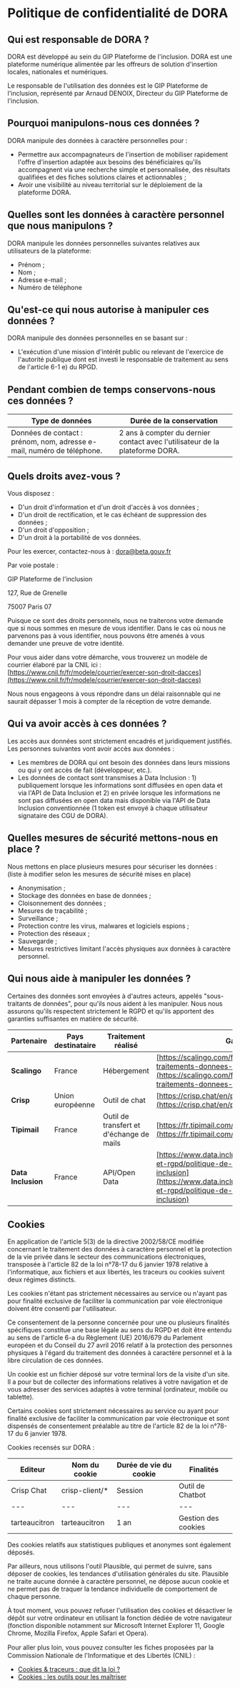 # Politique de confidentialité de DORA

## Qui est responsable de DORA ?

DORA est développé au sein du GIP Plateforme de l'inclusion. DORA est une plateforme numérique alimentée par les offreurs de solution d'insertion locales, nationales et numériques.

Le responsable de l'utilisation des données est le GIP Plateforme de l'inclusion, représenté par Arnaud DENOIX, Directeur du GIP Plateforme de l'inclusion.

## Pourquoi manipulons-nous ces données ?

DORA manipule des données à caractère personnelles pour :

- Permettre aux accompagnateurs de l'insertion de mobiliser rapidement l'offre d'insertion adaptée aux besoins des bénéficiaires qu'ils accompagnent via une recherche simple et personnalisée, des résultats qualifiées et des fiches solutions claires et actionnables ;
- Avoir une visibilité au niveau territorial sur le déploiement de la plateforme DORA.

## Quelles sont les données à caractère personnel que nous manipulons ?

DORA manipule les données personnelles suivantes relatives aux utilisateurs de la plateforme:

- Prénom ;
- Nom ;
- Adresse e-mail ;
- Numéro de téléphone

## Qu'est-ce qui nous autorise à manipuler ces données ?

DORA manipule des données personnelles en se basant sur :

- L'exécution d'une mission d'intérêt public ou relevant de l'exercice de l'autorité publique dont est investi le responsable de traitement au sens de l'article 6-1 e) du RPGD.

## Pendant combien de temps conservons-nous ces données ?

| **Type de données**                                                    | **Durée de la conservation**                                                 |
| ---------------------------------------------------------------------- | ---------------------------------------------------------------------------- |
| Données de contact : prénom, nom, adresse e-mail, numéro de téléphone. | 2 ans à compter du dernier contact avec l'utilisateur de la plateforme DORA. |

## Quels droits avez-vous ?

Vous disposez :

- D'un droit d'information et d'un droit d'accès à vos données ;
- D'un droit de rectification, et le cas échéant de suppression des données ;
- D'un droit d'opposition ;
- D'un droit à la portabilité de vos données.

Pour les exercer, contactez-nous à : [dora@beta.gouv.fr](mailto:dora@beta.gouv.fr)

Par voie postale :

GIP Plateforme de l'inclusion

127, Rue de Grenelle

75007 Paris 07

Puisque ce sont des droits personnels, nous ne traiterons votre demande que si nous sommes en mesure de vous identifier. Dans le cas où nous ne parvenons pas à vous identifier, nous pouvons être amenés à vous demander une preuve de votre identité.

Pour vous aider dans votre démarche, vous trouverez un modèle de courrier élaboré par la CNIL ici : [https://www.cnil.fr/fr/modele/courrier/exercer-son-droit-dacces](https://www.cnil.fr/fr/modele/courrier/exercer-son-droit-dacces)

Nous nous engageons à vous répondre dans un délai raisonnable qui ne saurait dépasser 1 mois à compter de la réception de votre demande.

## Qui va avoir accès à ces données ?

Les accès aux données sont strictement encadrés et juridiquement justifiés. Les personnes suivantes vont avoir accès aux données :

- Les membres de DORA qui ont besoin des données dans leurs missions ou qui y ont accès de fait (développeur, etc.).
- Les données de contact sont transmises à Data Inclusion : 1) publiquement lorsque les informations sont diffusées en open data et via l'API de Data Inclusion et 2) en privée lorsque les informations ne sont pas diffusées en open data mais disponible via l'API de Data Inclusion conventionnée (1 token est envoyé à chaque utilisateur signataire des CGU de DORA).

## Quelles mesures de sécurité mettons-nous en place ?

Nous mettons en place plusieurs mesures pour sécuriser les données : (liste à modifier selon les mesures de sécurité mises en place)

- Anonymisation ;
- Stockage des données en base de données ;
- Cloisonnement des données ;
- Mesures de traçabilité ;
- Surveillance ;
- Protection contre les virus, malwares et logiciels espions ;
- Protection des réseaux ;
- Sauvegarde ;
- Mesures restrictives limitant l'accès physiques aux données à caractère personnel.

## Qui nous aide à manipuler les données ?

Certaines des données sont envoyées à d'autres acteurs, appelés "sous-traitants de données", pour qu'ils nous aident à les manipuler. Nous nous assurons qu'ils respectent strictement le RGPD et qu'ils apportent des garanties suffisantes en matière de sécurité.

| **Partenaire**     | **Pays destinataire** | **Traitement réalisé**                   | **Garanties**                                                                                                                                                                                                  |
| ------------------ | --------------------- | ---------------------------------------- | -------------------------------------------------------------------------------------------------------------------------------------------------------------------------------------------------------------- |
| **Scalingo**       | France                | Hébergement                              | ​[https://scalingo.com/fr/contrat-gestion-traitements-donnees-personnelles](https://scalingo.com/fr/contrat-gestion-traitements-donnees-personnelles)                                                          |
| **Crisp**          | Union européenne      | Outil de chat                            | ​[https://crisp.chat/en/privacy/​](https://crisp.chat/en/privacy/)                                                                                                                                             |
| **Tipimail**       | France                | Outil de transfert et d'échange de mails | ​[https://fr.tipimail.com/rgpd​](https://fr.tipimail.com/rgpd)                                                                                                                                                 |
| **Data Inclusion** | France                | API/Open Data                            | [https://www.data.inclusion.beta.gouv.fr/juridique-et-rgpd/politique-de-confidentialite-data-inclusion](https://www.data.inclusion.beta.gouv.fr/juridique-et-rgpd/politique-de-confidentialite-data-inclusion) |

## Cookies

En application de l'article 5(3) de la directive 2002/58/CE modifiée concernant le traitement des données à caractère personnel et la protection de la vie privée dans le secteur des communications électroniques, transposée à l'article 82 de la loi n°78-17 du 6 janvier 1978 relative à l'informatique, aux fichiers et aux libertés, les traceurs ou cookies suivent deux régimes distincts.

Les cookies n'étant pas strictement nécessaires au service ou n'ayant pas pour finalité exclusive de faciliter la communication par voie électronique doivent être consenti par l'utilisateur.

Ce consentement de la personne concernée pour une ou plusieurs finalités spécifiques constitue une base légale au sens du RGPD et doit être entendu au sens de l'article 6-a du Règlement (UE) 2016/679 du Parlement européen et du Conseil du 27 avril 2016 relatif à la protection des personnes physiques à l'égard du traitement des données à caractère personnel et à la libre circulation de ces données.

Un cookie est un fichier déposé sur votre terminal lors de la visite d'un site. Il a pour but de collecter des informations relatives à votre navigation et de vous adresser des services adaptés à votre terminal (ordinateur, mobile ou tablette).

Certains cookies sont strictement nécessaires au service ou ayant pour finalité exclusive de faciliter la communication par voie électronique et sont dispensés de consentement préalable au titre de l'article 82 de la loi n°78-17 du 6 janvier 1978.

Cookies recensés sur DORA :

| **Editeur**   | **Nom du cookie** | **Durée de vie du cookie** | **Finalités**       |
| ------------- | ----------------- | -------------------------- | ------------------- |
| Crisp Chat    | crisp-client/\*   | Session                    | Outil de Chatbot    |
| ---           | ---               | ---                        | ---                 |
| tarteaucitron | tarteaucitron     | 1 an                       | Gestion des cookies |

Des cookies relatifs aux statistiques publiques et anonymes sont également déposés.

Par ailleurs, nous utilisons l'outil Plausible, qui permet de suivre, sans déposer de cookies, les tendances d'utilisation générales du site. Plausible ne traite aucune donnée à caractère personnel, ne dépose aucun cookie et ne permet pas de traquer la tendance individuelle de comportement de chaque personne.

À tout moment, vous pouvez refuser l'utilisation des cookies et désactiver le dépôt sur votre ordinateur en utilisant la fonction dédiée de votre navigateur (fonction disponible notamment sur Microsoft Internet Explorer 11, Google Chrome, Mozilla Firefox, Apple Safari et Opera).

Pour aller plus loin, vous pouvez consulter les ﬁches proposées par la Commission Nationale de l'Informatique et des Libertés (CNIL) :

- [Cookies & traceurs : que dit la loi ?](https://www.cnil.fr/fr/cookies-traceurs-que-dit-la-loi)
- [Cookies : les outils pour les maîtriser](https://www.cnil.fr/fr/cookies-les-outils-pour-les-maitriser)
